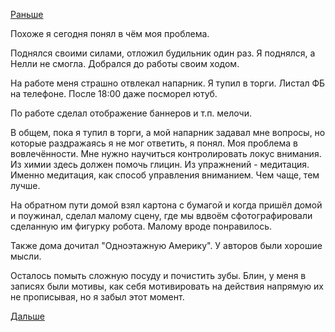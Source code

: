 [Раньше](2019.07.17.md)

Похоже я сегодня понял в чём моя проблема.

Поднялся своими силами, отложил будильник один раз. Я поднялся, а Нелли не смогла. Добрался до работы своим ходом.

На работе меня страшно отвлекал напарник. Я тупил в торги. Листал ФБ на телефоне. После 18:00 даже посморел ютуб.

По работе сделал отображение баннеров и т.п. мелочи.

В общем, пока я тупил в торги, а мой напарник задавал мне вопросы, но которые раздражаясь я не мог ответить, я понял. Моя проблема в вовлечённости. Мне нужно научиться контролировать локус внимания. Из химии здесь должен помочь глицин. Из упражнений - медитация. Именно медитация, как способ управления вниманием. Чем чаще, тем лучше.

На обратном пути домой взял картона с бумагой и когда пришёл домой и поужинал, сделал малому сцену, где мы вдвоём сфотографировали сделанную им фигурку робота. Малому вроде понравилось.

Также дома дочитал "Одноэтажную Америку". У авторов были хорошие мысли.

Осталось помыть сложную посуду и почистить зубы.
Блин, у меня в записях были мотивы, как себя мотивировать на действия напрямую их не прописывая, но я забыл этот момент.

[Дальше](2019.07.19.md)
